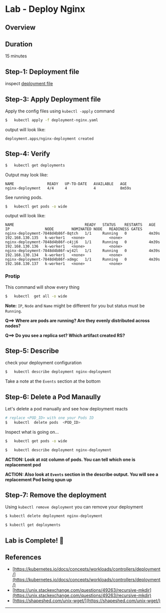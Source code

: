 # Lab - Deploy Nginx

## Overview

## Duration

15 minutes

## Step-1: Deployment file

inspect  [deployment file](deployment-nginx.yaml)

## Step-3: Apply Deployment file

Apply the config files using `kubectl -apply` command

```bash
$   kubectl apply -f deployment-nginx.yaml
```

output will look like:

```console
deployment.apps/nginx-deployment created
```

## Step-4: Verify

```bash
$   kubectl get deployments
```

Output may look like:

```console
NAME               READY   UP-TO-DATE   AVAILABLE   AGE
nginx-deployment   4/4     4            4           8m59s
```

See running pods.

```bash
$   kubectl get pods -o wide
```

output will look like:

```console
NAME                                READY   STATUS    RESTARTS   AGE     IP                NODE        NOMINATED NODE   READINESS GATES
nginx-deployment-7848d4b86f-8qtch   1/1     Running   0          4m39s   192.168.130.135   k-worker1   <none>           <none>
nginx-deployment-7848d4b86f-c4jj6   1/1     Running   0          4m39s   192.168.130.136   k-worker1   <none>           <none>
nginx-deployment-7848d4b86f-wj42l   1/1     Running   0          4m39s   192.168.130.134   k-worker1   <none>           <none>
nginx-deployment-7848d4b86f-xdmgc   1/1     Running   0          4m39s   192.168.130.137   k-worker1   <none>           <none>
```

### Protip

This command will show every thing

```bash
$   kubectl  get all -o wide
```

**Note:** `IP`, `Node` and `Name` might be different for you but status must be `Running`.

**Q==>  Where are pods are running?  Are they evenly distributed across nodes?**

**Q==> Do you see a replica set?  Which artifact created RS?**


## Step-5: Describe

check your deployment configuration

```bash
$   kubectl describe deployment nginx-deployment
```

Take a note at the `Events` section at the bottom

## Step-6:  Delete a Pod Manaully

Let's delete a pod manually and see how deployment reacts

```bash
# replace <POD_ID> with one your Pods ID
$   kubectl  delete pods  <POD_ID>
```

Inspect what is going on...

```bash
$   kubectl get pods -o wide

$   kubectl describe deployment nginx-deployment
```

**ACTION: Look at `AGE` column of pods.  You can tell which one is replacement pod**

**ACTION: Also look at `Events` section in the describe output.  You will see a replacement Pod being spun up**

## Step-7: Remove the deployment

Using `kubectl remove deployment` you can remove your deployment

```bash
$ kubectl delete deployment nginx-deployment

$ kubectl get deployments
```

## Lab is Complete! 👏

## References

- [https://kubernetes.io/docs/concepts/workloads/controllers/deployment/](https://kubernetes.io/docs/concepts/workloads/controllers/deployment/)
- [https://unix.stackexchange.com/questions/49263/recursive-mkdir](https://unix.stackexchange.com/questions/49263/recursive-mkdir)
- [https://shapeshed.com/unix-wget/](https://shapeshed.com/unix-wget/)

---